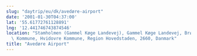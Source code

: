 ```yaml
---
slug: "daytrip/eu/dk/avedøre-airport"
date: '2001-01-30T04:37:00'
lat: '55.61772761128891'
lng: '12.441746743874546'
location: "Stamholmen (Gammel Køge Landevej), Gammel Køge Landevej, Brøndby\
  \ Kommune, Hvidovre Kommune, Region Hovedstaden, 2660, Danmark"
title: "Avedøre Airport"
---
```



